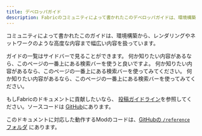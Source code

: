 ```yaml
---
title: デベロッパガイド
description: Fabricのコミュニティによって書かれたこのデベロッパガイドは、環境構築からレンダリングやネットワークなどの高度な内容までを扱っています。
---
```


コミュニティによって書かれたこのガイドは、環境構築から、レンダリングやネットワークのような高度な内容まで幅広い内容を扱っています。

ガイドの一覧はサイドバーで見ることができます。 何か知りたい内容があるなら、このページの一番上にある検索バーを使うと良いですよ。 何か知りたい内容があるなら、このページの一番上にある検索バーを使ってみてください。 何か知りたい内容があるなら、このページの一番上にある検索バーを使ってみてください。

もしFabricのドキュメントに貢献したいなら、 [投稿ガイドライン](../contributing)を参照してください。ソースコードは [GitHub](https://github.com/FabricMC/fabric-docs)にあります。

このドキュメントに対応した動作するModのコードは、[GitHubの `/reference` フォルダ](https://github.com/FabricMC/fabric-docs/tree/main/reference/latest) にあります。
